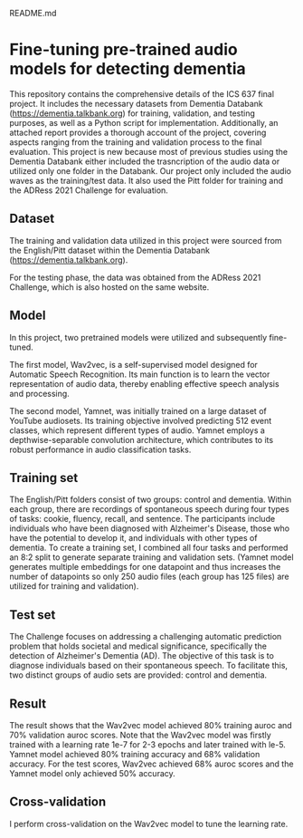 README.md

# Fine-tuning pre-trained audio models for detecting dementia 
This repository contains the comprehensive details of the ICS 637 final project. It includes the necessary datasets from Dementia Databank (https://dementia.talkbank.org) for training, validation, and testing purposes, as well as a Python script for implementation. Additionally, an attached report provides a thorough account of the project, covering aspects ranging from the training and validation process to the final evaluation. This project is new because most of previous studies using the Dementia Databank either included the trasncription of the audio data or utilized only one folder in the Databank. Our project only included the audio waves as the training/test data. It also used the Pitt folder for training and the ADRess 2021 Challenge for evaluation.

## Dataset
The training and validation data utilized in this project were sourced from the English/Pitt dataset within the Dementia Databank (https://dementia.talkbank.org).  

For the testing phase, the data was obtained from the ADRess 2021 Challenge, which is also hosted on the same website.

## Model
In this project, two pretrained models were utilized and subsequently fine-tuned.

The first model, Wav2vec, is a self-supervised model designed for Automatic Speech Recognition. Its main function is to learn the vector representation of audio data, thereby enabling effective speech analysis and processing.

The second model, Yamnet, was initially trained on a large dataset of YouTube audiosets. Its training objective involved predicting 512 event classes, which represent different types of audio. Yamnet employs a depthwise-separable convolution architecture, which contributes to its robust performance in audio classification tasks.

## Training set
The English/Pitt folders consist of two groups: control and dementia. Within each group, there are recordings of spontaneous speech during four types of tasks: cookie, fluency, recall, and sentence. The participants include individuals who have been diagnosed with Alzheimer's Disease, those who have the potential to develop it, and individuals with other types of dementia. To create a training set, I combined all four tasks and performed an 8:2 split to generate separate training and validation sets. (Yamnet model generates multiple embeddings for one datapoint and thus increases the number of datapoints so only 250 audio files (each group has 125 files) are utilized for training and validation).

## Test set
The Challenge focuses on addressing a challenging automatic prediction problem that holds societal and medical significance, specifically the detection of Alzheimer's Dementia (AD). The objective of this task is to diagnose individuals based on their spontaneous speech. To facilitate this, two distinct groups of audio sets are provided: control and dementia.

## Result
The result shows that the Wav2vec model achieved 80% training auroc and 70% validation auroc scores. Note that the Wav2vec model was firstly trained with a learning rate 1e-7 for 2-3 epochs and later trained with le-5. Yamnet model achieved 80% training accuracy and 68% validation accuracy. For the test scores, Wav2vec achieved 68% auroc scores and the Yamnet model only achieved 50% accuracy. 

## Cross-validation
I perform cross-validation on the Wav2vec model to tune the learning rate.  
